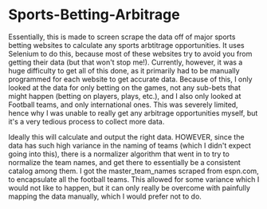 # Sports-Betting-Arbitrage

Essentially, this is made to screen scrape the data off of major sports betting websites to calculate any sports arbtitrage opportunities. It uses Selenium to do this, because most of these websites try to avoid you from getting their data (but that won't stop me!). Currently, however, it was a huge difficulty to get all of this done, as it primarily had to be manually programmed for each website to get accurate data. Because of this, I only looked at the data for only betting on the games, not any sub-bets that might happen (betting on players, plays, etc.), and I also only looked at Football teams, and only international ones. This was severely limited, hence why I was unable to really get any arbitrage opportunities myself, but it's a very tedious process to collect more data. 

Ideally this will calculate and output the right data. HOWEVER, since the data has such high variance in the naming of teams (which I didn't expect going into this), there is a normalizer algorithm that went in to try to normalize the team names, and get there to essentially be a consistent catalog among them. I got the master_team_names scraped from espn.com, to encapsulate all the football teams. This allowed for some variance which I would not like to happen, but it can only really be overcome with painfully mapping the data manually, which I would prefer not to do. 
